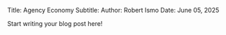 Title: Agency Economy
Subtitle: <subtitle goes here>
Author: Robert Ismo
Date: June 05, 2025


Start writing your blog post here!
